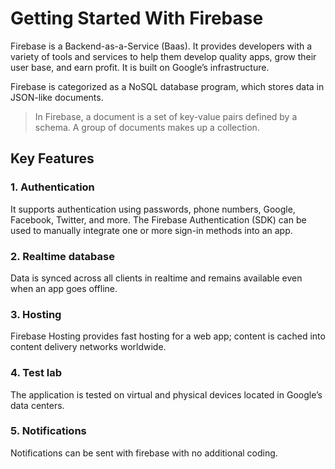 # Getting Started With Firebase

Firebase is a Backend-as-a-Service (Baas). It provides developers with a variety of tools and services to help them develop quality apps, grow their user base, and earn profit. It is built on Google’s infrastructure.

Firebase is categorized as a NoSQL database program, which stores data in JSON-like documents.

> In Firebase, a document is a set of key-value pairs defined by a schema. A group of documents makes up a collection.

## Key Features

### 1. Authentication

It supports authentication using passwords, phone numbers, Google, Facebook, Twitter, and more. The Firebase Authentication (SDK) can be used to manually integrate one or more sign-in methods into an app.

### 2. Realtime database

Data is synced across all clients in realtime and remains available even when an app goes offline.

### 3. Hosting

Firebase Hosting provides fast hosting for a web app; content is cached into content delivery networks worldwide.

### 4. Test lab

The application is tested on virtual and physical devices located in Google’s data centers.

### 5. Notifications

Notifications can be sent with firebase with no additional coding.
